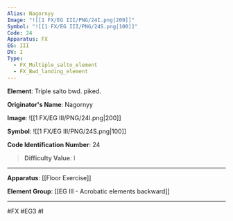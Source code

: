 ```yaml
---
Alias: Nagornyy
Image: "![[1 FX/EG III/PNG/24I.png|200]]"
Symbol: "![[1 FX/EG III/PNG/24S.png|100]]"
Code: 24
Apparatus: FX
EG: III
DV: I
Type:
  - FX_Multiple_salto_element
  - FX_Bwd_landing_element
---
```

**Element**: Triple salto bwd. piked.

**Originator's Name**: Nagornyy

**Image**:
![[1 FX/EG III/PNG/24I.png|200]]

**Symbol**:
![[1 FX/EG III/PNG/24S.png|100]]

**Code Identification Number**: 24

>**Difficulty Value**: I

___
**Apparatus**: [[Floor Exercise]]

**Element Group**: [[EG III - Acrobatic elements backward]]
___
#FX #EG3 #I
